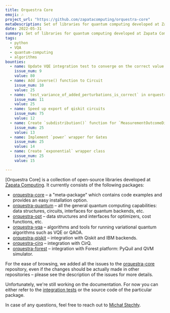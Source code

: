 ```yaml
---
title: Orquestra Core
emoji: 🎶
project_url: "https://github.com/zapatacomputing/orquestra-core"
metaDescription: Set of libraries for quantum computing developed at Zapata Computing.
date: 2022-05-31
summary: Set of libraries for quantum computing developed at Zapata Computing.
tags:
  - python
  - VQA
  - quantum-computing
  - algorithms
bounties:
  - name: Update VQE integration test to converge on the correct value
    issue_num: 9
    value: 80
  - name: Add inverse() function to Circuit
    issue_num: 10
    value: 25
  - name: `test_variance_of_added_perturbations_is_correct` in orquestra-vqa is non-deterministic
    issue_num: 11
    value: 25
  - name: Speed up export of qiskit circuits 
    issue_num: 75
    value: 12
  - name: Create `subdistribution()` function for `MeasurementOutcomeDistribution`
    issue_num: 25
    value: 13
  - name: Implement `power` wrapper for Gates
    issue_num: 25
    value: 14
  - name: Create `exponential` wrapper class
    issue_num: 25
    value: 15

---
```


[Orquestra Core] is a collection of open-source libraries developed at [Zapata Computing](https://www.zapatacomputing.com/). It currently consists of the following packages:

- [orquestra-core](https://github.com/zapatacomputing/orquestra-core) – a "meta-package" which contains code examples and provides an easy installation option.
- [orquestra-quantum](https://github.com/zapatacomputing/orquestra-quantum) – all the general quantum computing capabilities: data structures, circuits, interfaces for quantum backends, etc.
- [orquestra-opt](https://github.com/zapatacomputing/orquestra-opt) – data structures and interfaces for optimizers, cost functions, etc.
- [orquestra-vqa](https://github.com/zapatacomputing/orquestra-vqa) – algorithms and tools for running variational quantum algorithms such as VQE or QAOA.
- [orquestra-qiskit](https://github.com/zapatacomputing/orquestra-qiskit) – integration with Qiskit and IBM backends.
- [orquestra-cirq](https://github.com/zapatacomputing/orquestra-cirq) – integration with CirQ.
- [orquestra-forest](https://github.com/zapatacomputing/orquestra-forest) – integration with Forest platform: PyQuil and QVM simulator.

For the ease of browsing, we added all the issues to the [orquestra-core](https://github.com/zapatacomputing/orquestra-core) repository, even if the changes should be actually made in other repositories – please see the description of the issues for more details.

Unfortunately, we're still working on the documentation. For now you can either refer to the [integration tests](https://github.com/zapatacomputing/orquestra-core/tree/main/tests) or the source code of the particular package.

In case of any questions, feel free to reach out to [Michał Stęchły](michal.stechly@zapatacomputing.com).